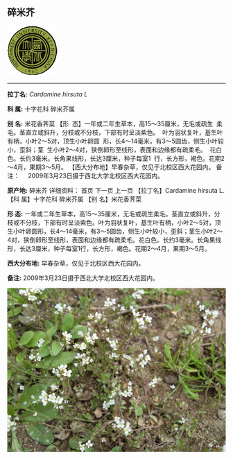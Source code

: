 ## 碎米芥

![西北大学校园网络植物志](JPG/nwu.gif)

---

**拉丁名:**  _Cardamine hirsuta L_

**科 属:** 十字花科 碎米芥属

**别 名:** 米花香荠菜
【形  态】一年或二年生草本，高15～35厘米，无毛或疏生
 柔毛。茎直立或斜升，分枝或不分枝，下部有时呈淡紫色。
 叶为羽状复叶，基生叶有柄，小叶2～5对，顶生小叶卵圆
 形，长4～14毫米，有3～5圆齿，侧生小叶较小，歪斜；茎
 生小叶2～4对，狭倒卵形至线形，表面和边缘都有疏柔毛。
 花白色。长约3毫米。长角果线形，长达3厘米，种子每室1
 行，长方形，褐色。花期2～4月，果期3～5月。
【西大分布地】早春杂草，仅见于北校区西大花园内。
备注：
    2009年3月23日摄于西北大学北校区西大花园内。

**原产地:** 碎米芥
详细资料： 首页 下一页 上一页
【拉丁名】Cardamine hirsuta L.
【科 属】十字花科 碎米芥属
【别 名】米花香荠菜

**形  态:** 一年或二年生草本，高15～35厘米，无毛或疏生柔毛。茎直立或斜升，分枝或不分枝，下部有时呈淡紫色。叶为羽状复叶，基生叶有柄，小叶2～5对，顶生小叶卵圆形，长4～14毫米，有3～5圆齿，侧生小叶较小，歪斜；茎生小叶2～4对，狭倒卵形至线形，表面和边缘都有疏柔毛。花白色。长约3毫米。长角果线形，长达3厘米，种子每室1行，长方形，褐色。花期2～4月，果期3～5月。

**西大分布地:** 早春杂草，仅见于北校区西大花园内。

**备注:** 2009年3月23日摄于西北大学北校区西大花园内。

![碎米芥](JPG/碎米芥1.JPG) 

